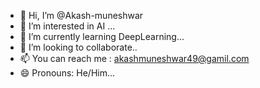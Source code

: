 - 👋 Hi, I’m @Akash-muneshwar
- 👀 I’m interested in AI ...
- 🌱 I’m currently learning DeepLearning...
- 💞️ I’m looking to collaborate..
- 📫 You can reach me : akashmuneshwar49@gamil.com
- 😄 Pronouns: He/Him...


<!---
Akash-muneshwar/Akash-muneshwar is a ✨ special ✨ repository because its `README.md`  (this file) appears on your GitHub profile.
You can click the Preview link to take a look at your changes.
--->
